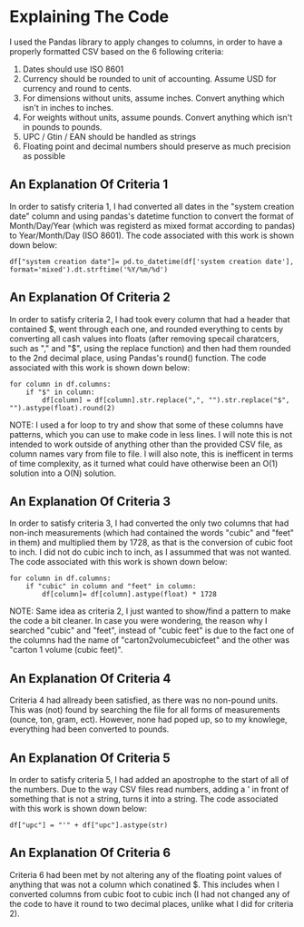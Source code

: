 # Explaining The Code
I used the Pandas library to apply changes to columns, in order to have a properly formatted CSV based on the 6 following criteria:

1. Dates should use ISO 8601
2. Currency should be rounded to unit of accounting. Assume USD for currency and round to cents.
3. For dimensions without units, assume inches. Convert anything which isn't in inches to inches.
4. For weights without units, assume pounds. Convert anything which isn't in pounds to pounds.
5. UPC / Gtin / EAN should be handled as strings
6. Floating point and decimal numbers should preserve as much precision as possible

## An Explanation Of Criteria 1
In order to satisfy criteria 1, I had converted all dates in the "system creation date" column and using pandas's datetime function to convert the format of Month/Day/Year (which was registerd as mixed format according to pandas) to Year/Month/Day (ISO 8601). The code associated with this work is shown down below:

```
df["system creation date"]= pd.to_datetime(df['system creation date'], format='mixed').dt.strftime('%Y/%m/%d')
```

## An Explanation Of Criteria 2
In order to satisfy criteria 2, I had took every column that had a header that contained $, went through each one, and rounded everything to cents by converting all cash values into floats (after removing specail charatcers, such as "," and "$", using the replace function) and then had them rounded to the 2nd decimal place, using Pandas's round() function. The code associated with this work is shown down below:

```
for column in df.columns:
    if "$" in column:
        df[column] = df[column].str.replace(",", "").str.replace("$", "").astype(float).round(2)
```

NOTE: I used a for loop to try and show that some of these columns have patterns, which you can use to make code in less lines. I will note this is not intended to work outside of anything other than the provided CSV file, as column names vary from file to file. I will also note, this is inefficent in terms of time complexity, as it turned what could have otherwise been an O(1) solution into a O(N) solution.

## An Explanation Of Criteria 3
In order to satisfy criteria 3, I had converted the only two columns that had non-inch measurements (which had contained the words "cubic" and "feet" in them) and multiplied them by 1728, as that is the conversion of cubic foot to inch. I did not do cubic inch to inch, as I assummed that was not wanted.  The code associated with this work is shown down below:

```
for column in df.columns:
    if "cubic" in column and "feet" in column:
        df[column]= df[column].astype(float) * 1728
```

NOTE: Same idea as criteria 2, I just wanted to show/find a pattern to make the code a bit cleaner. In case you were wondering, the reason why I searched "cubic" and "feet", instead of "cubic feet" is due to the fact one of the columns had the name of "carton2volumecubicfeet" and the other was "carton 1 volume (cubic feet)".

## An Explanation Of Criteria 4
Criteria 4 had allready been satisfied, as there was no non-pound units. This was (not) found by searching the file for all forms of measurements (ounce, ton, gram, ect). However, none had poped up, so to my knowlege, everything had been converted to pounds.

## An Explanation Of Criteria 5
In order to satisfy criteria 5, I had added an apostrophe to the start of all of the numbers. Due to the way CSV files read numbers, adding a ' in front of something that is not a string, turns it into a string. The code associated with this work is shown down below:

```
df["upc"] = "'" + df["upc"].astype(str)
```

## An Explanation Of Criteria 6
Criteria 6 had been met by not altering any of the floating point values of anything that was not a column which conatined $. This includes when I converted columns from cubic foot to cubic inch (I had not changed any of the code to have it round to two decimal places, unlike what I did for criteria 2).
